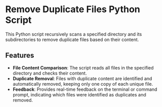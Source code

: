 # Remove Duplicate Files Python Script

This Python script recursively scans a specified directory and its subdirectories to remove duplicate files based on their content.

## Features

- **File Content Comparison**: The script reads all files in the specified directory and checks their content.
- **Duplicate Removal**: Files with duplicate content are identified and automatically removed, keeping only one copy of each unique file.
- **Feedback**: Provides real-time feedback on the terminal or command prompt, indicating which files were identified as duplicates and removed.
